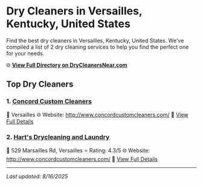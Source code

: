 # Dry Cleaners in Versailles, Kentucky, United States

Find the best dry cleaners in Versailles, Kentucky, United States. We've compiled a list of 2 dry cleaning services to help you find the perfect one for your needs.

🌐 **[View Full Directory on DryCleanersNear.com](https://drycleanersnear.com/city/US/Kentucky/Versailles)**

## Top Dry Cleaners

### 1. [Concord Custom Cleaners](https://drycleanersnear.com/dryCleaner/688f1fef46b6614a95a95e0c/concord-custom-cleaners)
📍 Versailles
🌐 Website: http://www.concordcustomcleaners.com/
🔗 [View Full Details](https://drycleanersnear.com/dryCleaner/688f1fef46b6614a95a95e0c/concord-custom-cleaners)

### 2. [Hart's Drycleaning and Laundry](https://drycleanersnear.com/dryCleaner/688f1fe846b6614a95a95dd0/hart-s-drycleaning-and-laundry)
📍 529 Marsailles Rd, Versailles
⭐ Rating: 4.3/5
🌐 Website: http://www.concordcustomcleaners.com/
🔗 [View Full Details](https://drycleanersnear.com/dryCleaner/688f1fe846b6614a95a95dd0/hart-s-drycleaning-and-laundry)


---

*Last updated: 8/16/2025*
